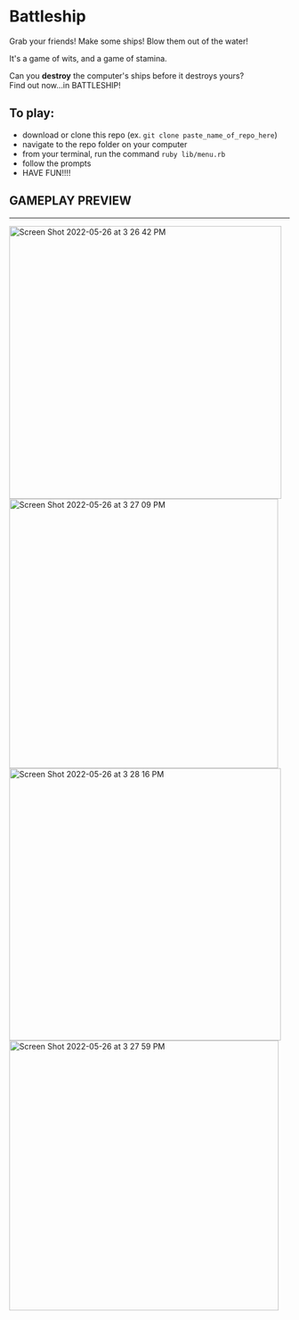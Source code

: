 # Battleship

Grab your friends! Make some ships! Blow them out of the water!   
  
It's a game of wits, and a game of stamina.   
   
Can you **destroy** the computer's ships before it destroys yours?   
Find out now...in BATTLESHIP!

## To play:

- download or clone this repo (ex. `git clone paste_name_of_repo_here`)
- navigate to the repo folder on your computer
- from your terminal, run the command `ruby lib/menu.rb`
- follow the prompts
- HAVE FUN!!!!

## GAMEPLAY PREVIEW
______
<img width="489" alt="Screen Shot 2022-05-26 at 3 26 42 PM" src="https://user-images.githubusercontent.com/98294995/170611716-ee885a23-f409-4912-9770-8c0170660e2e.png">
<img width="483" alt="Screen Shot 2022-05-26 at 3 27 09 PM" src="https://user-images.githubusercontent.com/98294995/170611728-b1309d6a-76d8-4336-b008-3316adc239cc.png">
<img width="488" alt="Screen Shot 2022-05-26 at 3 28 16 PM" src="https://user-images.githubusercontent.com/98294995/170611748-3bdbc622-5506-40a6-b45b-bd406a4250ce.png">
<img width="484" alt="Screen Shot 2022-05-26 at 3 27 59 PM" src="https://user-images.githubusercontent.com/98294995/170611734-820d7a83-f07d-4d56-a1a0-e9c30b078b0c.png">
